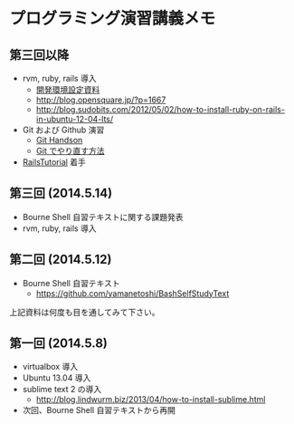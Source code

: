 プログラミング演習講義メモ
=========================

## 第三回以降

- rvm, ruby, rails 導入
  - [開発環境設定資料](https://github.com/DevelopmentPractice201308/material/blob/master/installation.md)
  - http://blog.opensquare.jp/?p=1667
  - http://blog.sudobits.com/2012/05/02/how-to-install-ruby-on-rails-in-ubuntu-12-04-lts/
- Git および Github 演習
  - [Git Handson](https://github.com/yamanetoshi/Git-Handson/blob/master/tutorial.md)
  - [Git でやり直す方法](https://github.com/yamanetoshi/Git-Handson/blob/master/retry.md)
- [RailsTutorial](http://railstutorial.jp) 着手

## 第三回 (2014.5.14)

- Bourne Shell 自習テキストに関する課題発表
- rvm, ruby, rails 導入

## 第二回 (2014.5.12)

- Bourne Shell 自習テキスト
  - https://github.com/yamanetoshi/BashSelfStudyText

上記資料は何度も目を通してみて下さい。

## 第一回 (2014.5.8)

- virtualbox 導入
- Ubuntu 13.04 導入
- sublime text 2 の導入
  - http://blog.lindwurm.biz/2013/04/how-to-install-sublime.html
- 次回、Bourne Shell 自習テキストから再開


